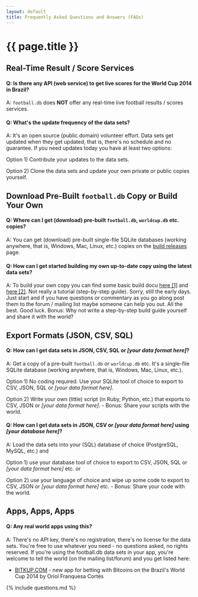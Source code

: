 ```yaml
---
layout: default
title: Frequently Asked Questions and Answers (FAQs)
---
```


# {{ page.title }}

## Real-Time Result / Score Services


#### Q: Is there any API (web service) to get live scores for the World Cup 2014 in Brazil?

A: `football.db` does **NOT** offer any real-time live football results / scores services.


#### Q: What's the update frequency of the data sets?

A: It's an open source (public domain) volunteer effort.
Data sets get updated when they get updated, that is, there's no schedule and no guarantee.
If you need updates today you have at least two options:

Option 1) Contribute your updates to the data sets.

Option 2) Clone the data sets and update your own private or public copies yourself.



## Download Pre-Built `football.db` Copy or Build Your Own


#### Q: Where can I get (download) pre-built `football.db`, `worldcup.db` etc. copies?

A: You can get (download) pre-built single-file SQLite databases (working anywhere, that is, Windows, Mac, Linux, etc.)
copies on the [build releases](https://github.com/openfootball/build/releases) page.


#### Q: How can I get started building my own up-to-date copy using the latest data sets?

A: To build your own copy you can find
some basic build docu [here [1]](http://openfootball.github.io/build.html)
and [here [2]](https://github.com/openfootball/build).
Not really a tutorial (step-by-step guide). Sorry, still the early days.
Just start and if you have questions or commentary as you go along post
them to the forum / mailing list maybe someone can help you out. All the best.
Good luck. Bonus: Why not write a step-by-step build guide yourself and share
it with the world?


## Export Formats (JSON, CSV, SQL)

#### Q: How can I get data sets in JSON, CSV, SQL or _[your data format here]_?

A: Get a copy of a pre-built `football.db` or `worldcup.db` etc.
It's a single-file SQLite database (working anywhere, that is, Windows, Mac, Linux, etc.).

Option 1) No coding required. Use your SQLite tool of choice to export to CSV, JSON, SQL
or _[your data format here]_.

Option 2) Write your own (little) script (in Ruby, Python, etc.) that exports
to CSV, JSON or _[your data format here]_. - Bonus: Share your scripts with the world.

<!--
Add Example Script in Ruby
-->


#### Q: How can I get data sets in JSON, CSV or _[your data format here]_ using _[your database here]_?

A: Load the data sets into your (SQL) database of choice (PostgreSQL, MySQL, etc.) and

Option 1) use your database tool of choice to export to CSV, JSON, SQL 
or _[your data format here]_ etc. or

Option 2) use your language of choice and wipe up some code to export to CSV, JSON 
or _[your data format here]_ etc.  - Bonus: Share your code with the world.




## Apps, Apps, Apps

#### Q: Any real world apps using this?

A: There's no API key, there's no registration, there's no license for the data sets.
You're free to use whatever you need - no questions asked, no rights reserved.
If you're using the football.db data sets in your app, you're welcome to tell the world (on the mailing list/forum)
and you get listed here:

- [BITKUP.COM](http://bitkup.com) - new app for betting with Bitcoins on the Brazil's World Cup 2014 by Oriol Franquesa Cortés



{% include questions.md %}